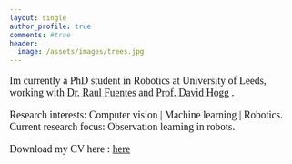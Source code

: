 ```yaml
---
layout: single
author_profile: true
comments: #true
header:
  image: /assets/images/trees.jpg
---
```


<font face="times" size="4" line-height:10>
<p>

Im currently a PhD student in Robotics at University of Leeds, working with  <a href="http://www.personal.leeds.ac.uk/~cenrf/" target="_blank">Dr. Raul Fuentes</a> and <a href="https://engineering.leeds.ac.uk/staff/84/Professor_David_Hogg" target="_blank">Prof. David Hogg</a> .
</p>
</font>

<font face="times" size="4" line-height:10>
<p>

Research interests: Computer vision | Machine learning | Robotics.
<br>
Current research focus: Observation learning in robots.

</p>
</font>


<font face="times" size="4" line-height:10>
<p>

Download my CV here : <a href="https://drive.google.com/file/d/1Rwx2MajtInPPIl-aWiZGKblWiDaVduGg/view?usp=sharing" target="_blank">here</a>
</p>
</font>
